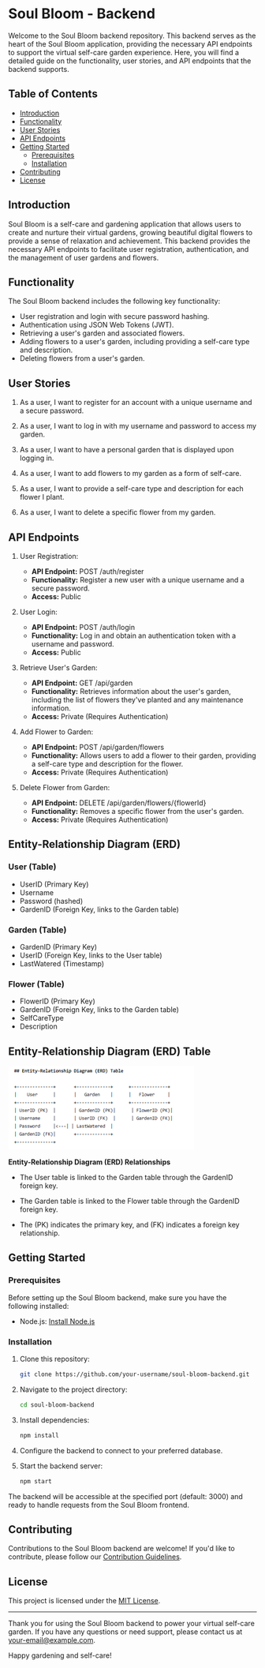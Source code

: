 
# Soul Bloom - Backend

Welcome to the Soul Bloom backend repository. This backend serves as the heart of the Soul Bloom application, providing the necessary API endpoints to support the virtual self-care garden experience. Here, you will find a detailed guide on the functionality, user stories, and API endpoints that the backend supports.

## Table of Contents

- [Introduction](#introduction)
- [Functionality](#functionality)
- [User Stories](#user-stories)
- [API Endpoints](#api-endpoints)
- [Getting Started](#getting-started)
  - [Prerequisites](#prerequisites)
  - [Installation](#installation)
- [Contributing](#contributing)
- [License](#license)

## Introduction

Soul Bloom is a self-care and gardening application that allows users to create and nurture their virtual gardens, growing beautiful digital flowers to provide a sense of relaxation and achievement. This backend provides the necessary API endpoints to facilitate user registration, authentication, and the management of user gardens and flowers.

## Functionality

The Soul Bloom backend includes the following key functionality:

- User registration and login with secure password hashing.
- Authentication using JSON Web Tokens (JWT).
- Retrieving a user's garden and associated flowers.
- Adding flowers to a user's garden, including providing a self-care type and description.
- Deleting flowers from a user's garden.

## User Stories

1. As a user, I want to register for an account with a unique username and a secure password.

2. As a user, I want to log in with my username and password to access my garden.

3. As a user, I want to have a personal garden that is displayed upon logging in.

4. As a user, I want to add flowers to my garden as a form of self-care.

5. As a user, I want to provide a self-care type and description for each flower I plant.

6. As a user, I want to delete a specific flower from my garden.

## API Endpoints

1. User Registration:
   - **API Endpoint:** POST /auth/register
   - **Functionality:** Register a new user with a unique username and a secure password.
   - **Access:** Public

2. User Login:
   - **API Endpoint:** POST /auth/login
   - **Functionality:** Log in and obtain an authentication token with a username and password.
   - **Access:** Public

3. Retrieve User's Garden:
   - **API Endpoint:** GET /api/garden
   - **Functionality:** Retrieves information about the user's garden, including the list of flowers they've planted and any maintenance information.
   - **Access:** Private (Requires Authentication)

4. Add Flower to Garden:
   - **API Endpoint:** POST /api/garden/flowers
   - **Functionality:** Allows users to add a flower to their garden, providing a self-care type and description for the flower.
   - **Access:** Private (Requires Authentication)

5. Delete Flower from Garden:
   - **API Endpoint:** DELETE /api/garden/flowers/{flowerId}
   - **Functionality:** Removes a specific flower from the user's garden.
   - **Access:** Private (Requires Authentication)
  
## Entity-Relationship Diagram (ERD)

### User (Table)
- UserID (Primary Key)
- Username
- Password (hashed)
- GardenID (Foreign Key, links to the Garden table)

### Garden (Table)
- GardenID (Primary Key)
- UserID (Foreign Key, links to the User table)
- LastWatered (Timestamp)

### Flower (Table)
- FlowerID (Primary Key)
- GardenID (Foreign Key, links to the Garden table)
- SelfCareType
- Description

## Entity-Relationship Diagram (ERD) Table

![Screenshot](https://github.com/ShaylaWhite/Soul-Bloom---Back-End/raw/main/Screenshot%202023-10-18%20123041.png)


**Entity-Relationship Diagram (ERD) Relationships**
- The User table is linked to the Garden table through the GardenID foreign key.

- The Garden table is linked to the Flower table through the GardenID foreign key.

- The (PK) indicates the primary key, and (FK) indicates a foreign key relationship.

## Getting Started

### Prerequisites

Before setting up the Soul Bloom backend, make sure you have the following installed:

- Node.js: [Install Node.js](https://nodejs.org/)

### Installation

1. Clone this repository:
   ```sh
   git clone https://github.com/your-username/soul-bloom-backend.git
   ```

2. Navigate to the project directory:
   ```sh
   cd soul-bloom-backend
   ```

3. Install dependencies:
   ```sh
   npm install
   ```

4. Configure the backend to connect to your preferred database.

5. Start the backend server:
   ```sh
   npm start
   ```

The backend will be accessible at the specified port (default: 3000) and ready to handle requests from the Soul Bloom frontend.

## Contributing

Contributions to the Soul Bloom backend are welcome! If you'd like to contribute, please follow our [Contribution Guidelines](CONTRIBUTING.md).

## License

This project is licensed under the [MIT License](LICENSE).

---

Thank you for using the Soul Bloom backend to power your virtual self-care garden. If you have any questions or need support, please contact us at [your-email@example.com](mailto:your-email@example.com).

Happy gardening and self-care!
